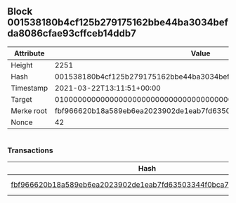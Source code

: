 ## Block 001538180b4cf125b279175162bbe44ba3034befda8086cfae93cffceb14ddb7

Attribute | Value
--- | ---
Height | 2251
Hash | 001538180b4cf125b279175162bbe44ba3034befda8086cfae93cffceb14ddb7
Timestamp | 2021-03-22T13:11:51+00:00
Target | 0100000000000000000000000000000000000000000000000000000000000000
Merke root | fbf966620b18a589eb6ea2023902de1eab7fd63503344f0bca7ba76bf4c2ea83
Nonce | 42

```

```

### Transactions

Hash | Amount
--- | ---
[fbf966620b18a589eb6ea2023902de1eab7fd63503344f0bca7ba76bf4c2ea83](fbf966620b18a589eb6ea2023902de1eab7fd63503344f0bca7ba76bf4c2ea83.md) | 10.00000000 SKEPTI 
